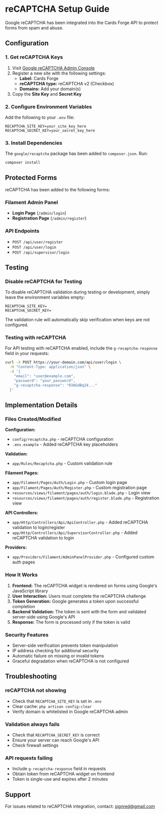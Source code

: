 # reCAPTCHA Setup Guide

Google reCAPTCHA has been integrated into the Cards Forge API to protect forms from spam and abuse.

## Configuration

### 1. Get reCAPTCHA Keys

1. Visit [Google reCAPTCHA Admin Console](https://www.google.com/recaptcha/admin)
2. Register a new site with the following settings:
   - **Label:** Cards Forge
   - **reCAPTCHA type:** reCAPTCHA v2 (Checkbox)
   - **Domains:** Add your domain(s)
3. Copy the **Site Key** and **Secret Key**

### 2. Configure Environment Variables

Add the following to your `.env` file:

```env
RECAPTCHA_SITE_KEY=your_site_key_here
RECAPTCHA_SECRET_KEY=your_secret_key_here
```

### 3. Install Dependencies

The `google/recaptcha` package has been added to `composer.json`. Run:

```bash
composer install
```

## Protected Forms

reCAPTCHA has been added to the following forms:

### Filament Admin Panel
- **Login Page** (`/admin/login`)
- **Registration Page** (`/admin/register`)

### API Endpoints
- `POST /api/user/register`
- `POST /api/user/login`
- `POST /api/supervisor/login`

## Testing

### Disable reCAPTCHA for Testing

To disable reCAPTCHA validation during testing or development, simply leave the environment variables empty:

```env
RECAPTCHA_SITE_KEY=
RECAPTCHA_SECRET_KEY=
```

The validation rule will automatically skip verification when keys are not configured.

### Testing with reCAPTCHA

For API testing with reCAPTCHA enabled, include the `g-recaptcha-response` field in your requests:

```bash
curl -X POST https://your-domain.com/api/user/login \
  -H "Content-Type: application/json" \
  -d '{
    "email": "user@example.com",
    "password": "your_password",
    "g-recaptcha-response": "03AGdBq24..."
  }'
```

## Implementation Details

### Files Created/Modified

**Configuration:**
- `config/recaptcha.php` - reCAPTCHA configuration
- `.env.example` - Added reCAPTCHA key placeholders

**Validation:**
- `app/Rules/Recaptcha.php` - Custom validation rule

**Filament Pages:**
- `app/Filament/Pages/Auth/Login.php` - Custom login page
- `app/Filament/Pages/Auth/Register.php` - Custom registration page
- `resources/views/filament/pages/auth/login.blade.php` - Login view
- `resources/views/filament/pages/auth/register.blade.php` - Registration view

**API Controllers:**
- `app/Http/Controllers/Api/ApiController.php` - Added reCAPTCHA validation to login/register
- `app/Http/Controllers/Api/SupervisorController.php` - Added reCAPTCHA validation to login

**Providers:**
- `app/Providers/Filament/AdminPanelProvider.php` - Configured custom auth pages

### How It Works

1. **Frontend:** The reCAPTCHA widget is rendered on forms using Google's JavaScript library
2. **User Interaction:** Users must complete the reCAPTCHA challenge
3. **Token Generation:** Google generates a token upon successful completion
4. **Backend Validation:** The token is sent with the form and validated server-side using Google's API
5. **Response:** The form is processed only if the token is valid

### Security Features

- Server-side verification prevents token manipulation
- IP address checking for additional security
- Automatic failure on missing or invalid tokens
- Graceful degradation when reCAPTCHA is not configured

## Troubleshooting

### reCAPTCHA not showing

- Check that `RECAPTCHA_SITE_KEY` is set in `.env`
- Clear cache: `php artisan config:clear`
- Verify domain is whitelisted in Google reCAPTCHA admin

### Validation always fails

- Check that `RECAPTCHA_SECRET_KEY` is correct
- Ensure your server can reach Google's API
- Check firewall settings

### API requests failing

- Include `g-recaptcha-response` field in requests
- Obtain token from reCAPTCHA widget on frontend
- Token is single-use and expires after 2 minutes

## Support

For issues related to reCAPTCHA integration, contact: signred@gmail.com
